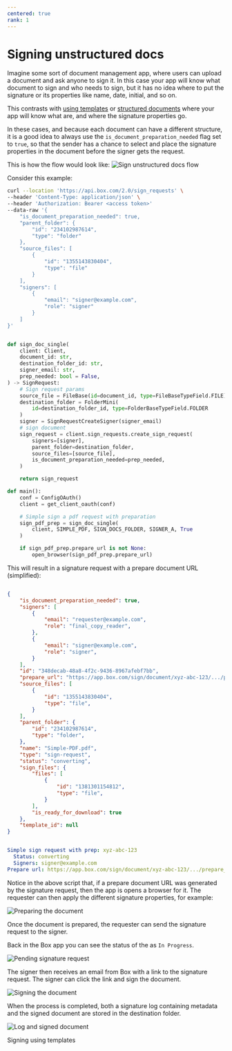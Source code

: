 ```yaml
---
centered: true
rank: 1
---
```


# Signing unstructured docs

Imagine some sort of document management app, where users can upload a document 
and ask anyone to sign it. In this case your app will know what document to 
sign and who needs to sign, but it has no idea where to put the signature or 
its properties like name, date, initial, and so on.

This contrasts with [using templates][sign-templates] or 
[structured documents][sign-structured-docs] where your app will know what are, 
and where the signature properties go.

In these cases, and because each document can have a different structure, it is 
a good idea to always use the `is_document_preparation_needed` flag set to 
`true`, so that the sender has a chance to select and place the signature 
properties in the document before the signer gets the request.

This is how the flow would look like:
![Sign unstructured docs flow](images/unstructured-docs-flow.png)

Consider this example:

<Tabs>
  <Tab title='cURL'>

```bash
curl --location 'https://api.box.com/2.0/sign_requests' \
--header 'Content-Type: application/json' \
--header 'Authorization: Bearer <access token>'
--data-raw '{
    "is_document_preparation_needed": true,
    "parent_folder": {
        "id": "234102987614",
        "type": "folder"
    },
    "source_files": [
        {
            "id": "1355143830404",
            "type": "file"
        }
    ],
    "signers": [
        {
            "email": "signer@example.com",
            "role": "signer"
        }
    ]
}'
```

  </Tab>
  <Tab title='Python Gen SDK'>

```python

def sign_doc_single(
    client: Client,
    document_id: str,
    destination_folder_id: str,
    signer_email: str,
    prep_needed: bool = False,
) -> SignRequest:
    # Sign request params
    source_file = FileBase(id=document_id, type=FileBaseTypeField.FILE)
    destination_folder = FolderMini(
        id=destination_folder_id, type=FolderBaseTypeField.FOLDER
    )
    signer = SignRequestCreateSigner(signer_email)
    # sign document
    sign_request = client.sign_requests.create_sign_request(
        signers=[signer],
        parent_folder=destination_folder,
        source_files=[source_file],
        is_document_preparation_needed=prep_needed,
    )

    return sign_request

def main():
    conf = ConfigOAuth()
    client = get_client_oauth(conf)

    # Simple sign a pdf request with preparation
    sign_pdf_prep = sign_doc_single(
        client, SIMPLE_PDF, SIGN_DOCS_FOLDER, SIGNER_A, True
    )

    if sign_pdf_prep.prepare_url is not None:
        open_browser(sign_pdf_prep.prepare_url)

```

  </Tab>
</Tabs>

This will result in a signature request with a prepare document URL 
(simplified):

<Tabs>
<Tab title='cURL'>
    
```json

{
    "is_document_preparation_needed": true,
    "signers": [
        {
            "email": "requester@example.com",
            "role": "final_copy_reader",
        },
        {
            "email": "signer@example.com",
            "role": "signer",
        }
    ],
    "id": "348decab-48a8-4f2c-9436-8967afebf7bb",
    "prepare_url": "https://app.box.com/sign/document/xyz-abc-123/.../prepare_doc/",
    "source_files": [
        {
            "id": "1355143830404",
            "type": "file",
        }
    ],
    "parent_folder": {
        "id": "234102987614",
        "type": "folder",
    },
    "name": "Simple-PDF.pdf",
    "type": "sign-request",
    "status": "converting",
    "sign_files": {
        "files": [
            {
                "id": "1381301154812",
                "type": "file",
            }
        ],
        "is_ready_for_download": true
    },
    "template_id": null
}

```
    
</Tab>
<Tab title='Python Gen SDK'>

```yaml

Simple sign request with prep: xyz-abc-123
  Status: converting
  Signers: signer@example.com
Prepare url: https://app.box.com/sign/document/xyz-abc-123/.../prepare_doc/

```

</Tab>
</Tabs>

Notice in the above script that, if a prepare document URL was generated by the 
signature request, then the app is opens a browser for it. The requester can 
then apply the different signature properties, for example:

![Preparing the document](images/sign-pdf-prep-doc.png)

Once the document is prepared, the requester can send the signature request to 
the signer.

Back in the Box app you can see the status of the as `In Progress`.

![Pending signature request](images/sign-request-pending.png)

The signer then receives an email from Box with a link to the signature 
request. The signer can click the link and sign the document.

![Signing the document](images/sign-pdf-prep-finish-sign.png)

When the process is completed, both a signature log containing metadata and 
the signed document are stored in the destination folder.

![Log and signed document](images/sign-pdf-signed-docs.png)

<Next>Signing using templates</Next>

[sign-templates]:page://sign/technical-use-cases/sign-template
[sign-structured-docs]:page://sign/technical-use-cases/sign-structured-docs